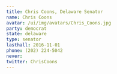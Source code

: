 ```yaml
---
title: Chris Coons, Delaware Senator
name: Chris Coons
avatar: /ui/img/avatars/Chris_Coons.jpg
party: democrat
state: delaware
type: senator
lasthall: 2016-11-01
phone: (202) 224-5042
never: 
twitter: ChrisCoons
---
```

